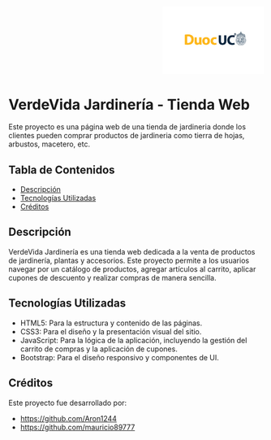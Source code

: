 <p align="right">
  <img src="assets/logo_duoc-01.jpg" alt="Logo DUOC" width="200">
</p>

# VerdeVida Jardinería - Tienda Web
Este proyecto es una página web de una tienda de jardineria donde los clientes pueden comprar productos de jardineria como tierra de hojas, arbustos, macetero, etc.

## Tabla de Contenidos
- [Descripción](#descripción)
- [Tecnologías Utilizadas](#tecnologías-utilizadas)
- [Créditos](#créditos)

## Descripción
VerdeVida Jardinería es una tienda web dedicada a la venta de productos de jardinería, plantas y accesorios. Este proyecto permite a los usuarios navegar por un catálogo de productos, agregar artículos al carrito, aplicar cupones de descuento y realizar compras de manera sencilla.

## Tecnologías Utilizadas
- HTML5: Para la estructura y contenido de las páginas.
- CSS3: Para el diseño y la presentación visual del sitio.
- JavaScript: Para la lógica de la aplicación, incluyendo la gestión del carrito de compras y la aplicación de cupones.
- Bootstrap: Para el diseño responsivo y componentes de UI.

## Créditos

Este proyecto fue desarrollado por: 
- https://github.com/Aron1244 
- https://github.com/mauricio89777

